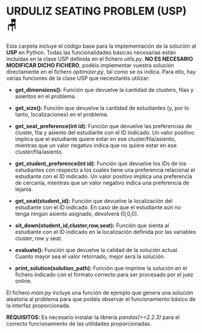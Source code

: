 # URDULIZ SEATING PROBLEM (USP) 🪑

Esta carpeta incluye el código base para la implementación de la solución al **USP** en Python. Todas las funcionalidades básicas necesarias están incluidas en la clase USP definida en el fichero *utils.py*. **NO ES NECESARIO MODIFICAR DICHO FICHERO**, podéis implementar vuestra solución directamente en el fichero *optimizer.py*, tal como se os indica. Para ello, hay varias funciones de la clase USP que necesitaréis utilizar:

 - **get_dimensions():** Función que devuelve la cantidad de clusters, filas y asientos en el problema.

 - **get_size():** Función que devuelve la cantidad de estudiantes (y, por lo tanto, localizaciones) en el problema.

  - **get_seat_preference(int id)**: Función que devuelve las preferencias de cluster, fila y asiento del estudiante con el ID indicado. Un valor positivo implica que el estudiante quiere estar en ese cluster/fila/asiento, mientras que un valor negativo indica que no quiere estar en ese cluster/fila/asiento.

  - **get_student_preference(int id)**: Función que devuelve los IDs de los estudiantes con respecto a los cuales tiene una preferencia relacional el estudiante con el ID indicado. Un valor positivo implica una preferencia de cercanía, mientras que un valor negativo indica una preferencia de lejanía.

 - **get_seat(student_id):** Función que devuelve la localización del estudiante con el ID indicado. En caso de que el estudiante aún no tenga ningún asiento asignado, devolverá (0,0,0).

 - **sit_down(student_id,cluster,row,seat):** Función que sienta al estudiante con el ID indicado en la localización definida por las variables cluster, row y seat.

 - **evaluate():** Función que devuelve la calidad de la solución actual. Cuanto mayor sea el valor retornado, mejor será la solución.

 - **print_solution(solution_path):** Función que imprime la solución en el fichero indicado con el formato correcto para ser procesado por el juez online.

El fichero *main.py* incluye una función de ejemplo que genera una solución aleatoria al problema para que podáis observar el funcionamiento básico de la interfaz proporcionada.

**REQUISITOS:** Es necesario instalar la librería *pandas(>=2.2.3)* para el correcto funcionamiento de las utilidades proporcionadas.
